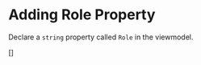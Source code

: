 ﻿Adding Role Property
====================
Declare a `string` property called `Role` in the viewmodel.

[<CSharpExercise Initial="samples/CustomerDetailViewModel_Stage3.cs"
        Final="samples/CustomerDetailViewModel_Stage4.cs"
        DisplayName="CustomerDetailViewModel.cs"
        ValidatorId="Lesson3Step4Validator" />]
